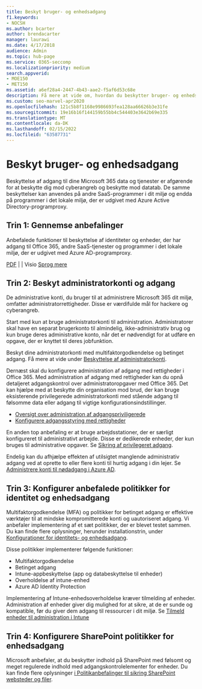 ```yaml
---
title: Beskyt bruger- og enhedsadgang
f1.keywords:
- NOCSH
ms.author: bcarter
author: brendacarter
manager: laurawi
ms.date: 4/17/2018
audience: Admin
ms.topic: hub-page
ms.service: O365-seccomp
ms.localizationpriority: medium
search.appverid:
- MOE150
- MET150
ms.assetid: a6ef28a4-2447-4b43-aae2-f5af6d53c68e
description: Få mere at vide om, hvordan du beskytter bruger- og enhedsadgang Microsoft 365 data og tjenester og beskytter dig mod datatab.
ms.custom: seo-marvel-apr2020
ms.openlocfilehash: 121c5b8f1168e9986693fea128aa66626b3e31fe
ms.sourcegitcommit: 19e16b16f144159b55bb4c544403e3642b69e335
ms.translationtype: MT
ms.contentlocale: da-DK
ms.lasthandoff: 02/15/2022
ms.locfileid: "63587731"
---
```

# <a name="protect-user-and-device-access"></a>Beskyt bruger- og enhedsadgang

Beskyttelse af adgang til dine Microsoft 365 data og tjenester er afgørende for at beskytte dig mod cyberangreb og beskytte mod datatab. De samme beskyttelser kan anvendes på andre SaaS-programmer i dit miljø og endda på programmer i det lokale miljø, der er udgivet med Azure Active Directory-programproxy.
  
## <a name="step-1-review-recommendations"></a>Trin 1: Gennemse anbefalinger

Anbefalede funktioner til beskyttelse af identiteter og enheder, der har adgang til Office 365, andre SaaS-tjenester og programmer i det lokale miljø, der er udgivet med Azure AD-programproxy.
  
[PDF](https://go.microsoft.com/fwlink/p/?linkid=841656) |  [](https://go.microsoft.com/fwlink/p/?linkid=841657) |  Visio [Sprog mere](https://www.microsoft.com/download/details.aspx?id=55032)
  
## <a name="step-2-protect-administrator-accounts-and-access"></a>Trin 2: Beskyt administratorkonti og adgang
De administrative konti, du bruger til at administrere Microsoft 365 dit miljø, omfatter administratorrettigheder. Disse er værdifulde mål for hackere og cyberangreb. 

Start med kun at bruge administratorkonti til administration. Administratorer skal have en separat brugerkonto til almindelig, ikke-administrativ brug og kun bruge deres administrative konto, når det er nødvendigt for at udføre en opgave, der er knyttet til deres jobfunktion.

Beskyt dine administratorkonti med multifaktorgodkendelse og betinget adgang. Få mere at vide under [Beskyttelse af administratorkonti](../security/office-365-security/identity-access-prerequisites.md#protecting-administrator-accounts). 

Dernæst skal du konfigurere administration af adgang med rettigheder i Office 365. Med administration af adgang med rettigheder kan du opnå detaljeret adgangskontrol over administratoropgaver med Office 365. Det kan hjælpe med at beskytte din organisation mod brud, der kan bruge eksisterende privilegerede administratorkonti med stående adgang til følsomme data eller adgang til vigtige konfigurationsindstillinger.

- [Oversigt over administration af adgangspriviligerede](privileged-access-management-overview.md)
- [Konfigurere adgangsstyring med rettigheder](privileged-access-management-configuration.md)

En anden top anbefaling er at bruge arbejdsstationer, der er særligt konfigureret til administrativt arbejde. Disse er dedikerede enheder, der kun bruges til administrative opgaver. Se [Sikring af privilegeret adgang](/windows-server/identity/securing-privileged-access/securing-privileged-access).

Endelig kan du afhjælpe effekten af utilsigtet manglende administrativ adgang ved at oprette to eller flere konti til hurtig adgang i din lejer. Se [Administrere konti til nødadgang i Azure AD](/azure/active-directory/users-groups-roles/directory-emergency-access). 

## <a name="step-3-configure-recommended-identity-and-device-access-policies"></a>Trin 3: Konfigurer anbefalede politikker for identitet og enhedsadgang
Multifaktorgodkendelse (MFA) og politikker for betinget adgang er effektive værktøjer til at mindske kompromitterede konti og uautoriseret adgang. Vi anbefaler implementering af et sæt politikker, der er blevet testet sammen. Du kan finde flere oplysninger, herunder installationstrin, under [Konfigurationer for identitets- og enhedsadgang](../security/office-365-security/microsoft-365-policies-configurations.md).

 Disse politikker implementerer følgende funktioner:
- Multifaktorgodkendelse
- Betinget adgang
- Intune-appbeskyttelse (app og databeskyttelse til enheder)
- Overholdelse af intune-enhed
- Azure AD Identity Protection

Implementering af Intune-enhedsoverholdelse kræver tilmelding af enheder. Administration af enheder giver dig mulighed for at sikre, at de er sunde og kompatible, før du giver dem adgang til ressourcer i dit miljø. Se [Tilmeld enheder til administration i Intune](/mem/intune/user-help/enroll-windows-10-device)

## <a name="step-4-configure-sharepoint-device-access-policies"></a>Trin 4: Konfigurere SharePoint politikker for enhedsadgang

Microsoft anbefaler, at du beskytter indhold på SharePoint med følsomt og meget regulerede indhold med adgangskontrolelementer for enheder. Du kan finde flere oplysninger [i Politikanbefalinger til sikring SharePoint websteder og filer](../security/office-365-security/sharepoint-file-access-policies.md).



